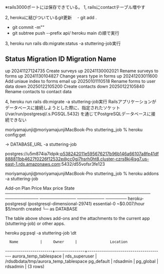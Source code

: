 
※rails3000ポートには保存できている。
1, railsにcontactテーブル増やす

2, herokuに結びついているgit更新
　- git add .
  - git commit -m""
  - git subtree push --prefix api/ heroku main の順で実行

3, heroku run rails db:migrate:status -a stuttering-job実行

Status   Migration ID    Migration Name
--------------------------------------------------
   up     20241127124735  Create surveys
   up     20241130002021  Rename surveys to forms
   up     20241130104827  Change years type in forms
   up     20241203011600  Add uniaue index to forms email
   up     20250101110518  Rename forms to user data
  down    20250122105200  Create contacts
  down    20250122105840  Rename contacts to contact data


4, heroku run rails db:migrate -a stuttering-job実行
Railsアプリケーションがデータベースに接続しようとした際に、指定されたソケット (/var/run/postgresql/.s.PGSQL.5432) を通じてPostgreSQLデータベースに接続できない


<!-- DATABASE_URL の設定 -->
moriyamajunji@moriyamajunjiMacBook-Pro stuttering_job % heroku config:get 

→ DATABASE_URL -a stuttering-job

postgres://u5m874ia7ldpik:p538242011e595676217b96b146a66107a8fe41df888811bb4627f0226f12532e@cc0gj7hsrh0ht8.cluster-czrs8kj4isg7.us-east-1.rds.amazonaws.com:5432/d55vofsr3fe123

<!-- Heroku Postgresアドオンが有効か確認 -->
moriyamajunji@moriyamajunjiMacBook-Pro stuttering_job % heroku addons -a stuttering-job


 Add-on                                           Plan        Price        Max price State   
 ──────────────────────────────────────────────── ─────────── ──────────── ───────── ─────── 
 heroku-postgresql (postgresql-dimensional-29741) essential-0 ~$0.007/hour $5/month  created 
  └─ as DATABASE                                                                             

The table above shows add-ons and the attachments to the current app (stuttering-job) or other apps.

<!-- HerokuのPostgreSQLデータベースに接続できるか確認 -->

heroku pg:psql -a stuttering-job
\dt

      Name          |     Owner     |               Location                
------------------------+---------------+---------------------------------------
 aurora_temp_tablespace | rds_superuser | /rdsdbdata/tmp/aurora_temp_tablespace
 pg_default             | rdsadmin      | 
 pg_global              | rdsadmin      | 
(3 rows)













<!-- git subtree push --prefix api/ heroku main  -->